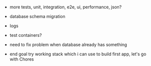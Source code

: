 * more tests, unit, integration, e2e, ui, performance, json?
* database schema migration
* logs
* test containers?
* need to fix problem when database already has something
 

* end goal try working stack which i can use to build first app, let's go with Chores